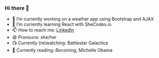 ### Hi there 👋


- 🔭 I’m currently working on a weather app using Bootstrap and AJAX
- 🌱 I’m currently learning React with SheCodes.io
- 📫 How to reach me: [LinkedIn](https://www.linkedin.com/in/kimberleychallis/)
- 😄 Pronouns: she/her
- 📺 Currently (re)watching: Battlestar Galactica
- 📖 Currently reading: *Becoming*, Michelle Obama
